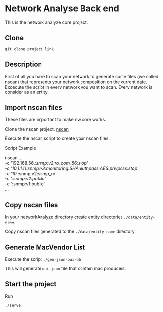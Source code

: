# Network Analyse Back end

This is the network analyze core project.

## Clone

`git clone project link`

## Description

First of all you have to scan your network to generate some files (we called nscan) that represents your network composition on the current date.
Excecute the script in every network you want to scan. Every network is consider as an entity.

## Import nscan files

These files are important to make nw core works.

Clone the nscan project. [nscan](https://github.com/zenetys/ztools/tree/master/nscan)

Execute the nscan script to create your nscan files.

Script Example

nscan ... \
    -c '192.168.56.*:snmp:v2:ro_com_56:stop' \
    -c '10.1.1.11:snmp:v3:monitoring:SHA:authpass:AES:privpass:stop' \
    -c '10.*:snmp:v2:snmp_ro' \
    -c '*:snmp:v2:public' \
    -c '*:snmp:v1:public' \
    ...

## Copy nscan files

In your networkAnalyze directory create entity directories `./data/entity-name`.

Copy nscan files generated to the `./data/entity-name`  directory.

## Generate MacVendor List

Execute the script `./gen-json-oui-db`

This will generate `oui.json` file that contain mac producers.

## Start the project

Run

`./serve`


